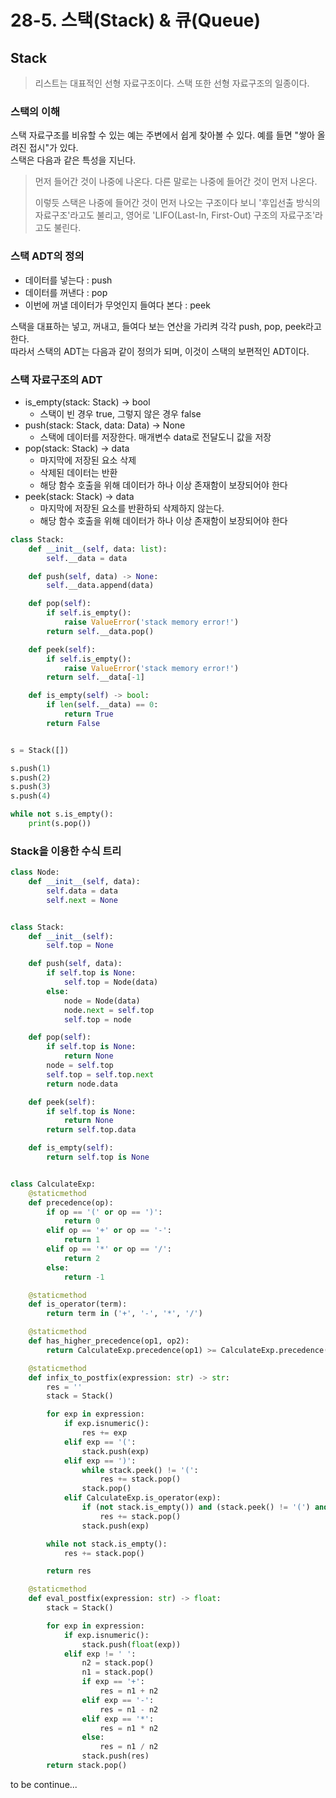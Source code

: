 # 28-5. 스택(Stack) & 큐(Queue)

## Stack

> 리스트는 대표적인 선형 자료구조이다. 스택 또한 선형 자료구조의 일종이다.

### 스택의 이해

스택 자료구조를 비유할 수 있는 예는 주변에서 쉽게 찾아볼 수 있다. 예를 들면 "쌓아 올려진 접시"가 있다.   
스택은 다음과 같은 특성을 지닌다.

> 먼저 들어간 것이 나중에 나온다. 다른 말로는 나중에 들어간 것이 먼저 나온다. 
> 
> 이렇듯 스택은 나중에 들어간 것이 먼저 나오는 구조이다 보니 '후입선출 방식의 자료구조'라고도 불리고,
> 영어로 'LIFO(Last-In, First-Out) 구조의 자료구조'라고도 불린다.

### 스택 ADT의 정의

+ 데이터를 넣는다 : push
+ 데이터를 꺼낸다 : pop
+ 이번에 꺼낼 데이터가 무엇인지 들여다 본다 : peek

스택을 대표하는 넣고, 꺼내고, 들여다 보는 연산을 가리켜 각각 push, pop, peek라고 한다.   
따라서 스택의 ADT는 다음과 같이 정의가 되며, 이것이 스택의 보편적인 ADT이다.

### 스택 자료구조의 ADT

+ is_empty(stack: Stack) -> bool
  + 스택이 빈 경우 true, 그렇지 않은 경우 false
+ push(stack: Stack, data: Data) -> None
  + 스택에 데이터를 저장한다. 매개변수 data로 전달도니 값을 저장
+ pop(stack: Stack) -> data
  + 마지막에 저장된 요소 삭제
  + 삭제된 데이터는 반환
  + 해당 함수 호출을 위해 데이터가 하나 이상 존재함이 보장되어야 한다
+ peek(stack: Stack) -> data
  + 마지막에 저장된 요소를 반환하되 삭제하지 않는다.
  + 해당 함수 호출을 위해 데이터가 하나 이상 존재함이 보장되어야 한다

```python
class Stack:
    def __init__(self, data: list):
        self.__data = data

    def push(self, data) -> None:
        self.__data.append(data)

    def pop(self):
        if self.is_empty():
            raise ValueError('stack memory error!')
        return self.__data.pop()

    def peek(self):
        if self.is_empty():
            raise ValueError('stack memory error!')
        return self.__data[-1]

    def is_empty(self) -> bool:
        if len(self.__data) == 0:
            return True
        return False


s = Stack([])

s.push(1)
s.push(2)
s.push(3)
s.push(4)

while not s.is_empty():
    print(s.pop())
```

### Stack을 이용한 수식 트리
```python
class Node:
    def __init__(self, data):
        self.data = data
        self.next = None


class Stack:
    def __init__(self):
        self.top = None

    def push(self, data):
        if self.top is None:
            self.top = Node(data)
        else:
            node = Node(data)
            node.next = self.top
            self.top = node

    def pop(self):
        if self.top is None:
            return None
        node = self.top
        self.top = self.top.next
        return node.data

    def peek(self):
        if self.top is None:
            return None
        return self.top.data

    def is_empty(self):
        return self.top is None


class CalculateExp:
    @staticmethod
    def precedence(op):
        if op == '(' or op == ')':
            return 0
        elif op == '+' or op == '-':
            return 1
        elif op == '*' or op == '/':
            return 2
        else:
            return -1

    @staticmethod
    def is_operator(term):
        return term in ('+', '-', '*', '/')

    @staticmethod
    def has_higher_precedence(op1, op2):
        return CalculateExp.precedence(op1) >= CalculateExp.precedence(op2)

    @staticmethod
    def infix_to_postfix(expression: str) -> str:
        res = ''
        stack = Stack()

        for exp in expression:
            if exp.isnumeric():
                res += exp
            elif exp == '(':
                stack.push(exp)
            elif exp == ')':
                while stack.peek() != '(':
                    res += stack.pop()
                stack.pop()
            elif CalculateExp.is_operator(exp):
                if (not stack.is_empty()) and (stack.peek() != '(') and CalculateExp.has_higher_precedence(stack.peek(), exp):
                    res += stack.pop()
                stack.push(exp)

        while not stack.is_empty():
            res += stack.pop()

        return res

    @staticmethod
    def eval_postfix(expression: str) -> float:
        stack = Stack()

        for exp in expression:
            if exp.isnumeric():
                stack.push(float(exp))
            elif exp != ' ':
                n2 = stack.pop()
                n1 = stack.pop()
                if exp == '+':
                    res = n1 + n2
                elif exp == '-':
                    res = n1 - n2
                elif exp == '*':
                    res = n1 * n2
                else:
                    res = n1 / n2
                stack.push(res)
        return stack.pop()
```

to be continue...


